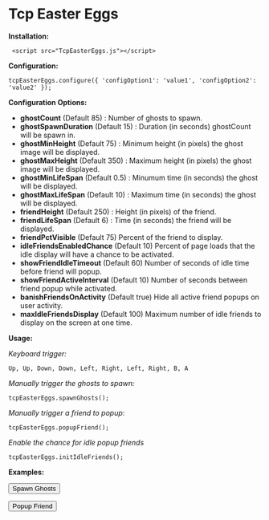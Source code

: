 # Tcp Easter Eggs

<script src="https://cdn.jsdelivr.net/gh/mabo461/tcpeastereggs@master/TcpEasterEggs.js"></script>

**Installation:**

     <script src="TcpEasterEggs.js"></script>

**Configuration:**

    tcpEasterEggs.configure({ 'configOption1': 'value1', 'configOption2': 'value2' });

**Configuration Options:**

 - **ghostCount** (Default 85) : Number of ghosts to spawn.
 - **ghostSpawnDuration** (Default 15) : Duration (in seconds) ghostCount will be spawn in.
 - **ghostMinHeight** (Default 75) : Minimum height (in pixels) the ghost image will be displayed.
 - **ghostMaxHeight** (Default 350) : Maximum height (in pixels) the ghost image will be displayed.
 - **ghostMinLifeSpan** (Default 0.5) : Minumum time (in seconds) the ghost will be displayed.
 - **ghostMaxLifeSpan** (Default 10) : Maximum time (in seconds) the ghost will be displayed.
 - **friendHeight** (Default 250) : Height (in pixels) of the friend.
 - **friendLifeSpan** (Default 6) : Time (in seconds) the friend will be displayed.
 - **friendPctVisible** (Default 75) Percent of the friend to display.
 - **idleFriendsEnabledChance** (Default 10) Percent of page loads that the idle display will have a chance to be activated.
 - **showFriendIdleTimeout** (Default 60) Number of seconds of idle time before friend will popup.
 - **showFriendActiveInterval** (Default 10) Number of seconds between friend popup while activated.
 - **banishFriendsOnActivity** (Default true) Hide all active friend popups on user activity.
 - **maxIdleFriendsDisplay** (Default 100) Maximum number of idle friends to display on the screen at one time.

**Usage:**

*Keyboard trigger:*

    Up, Up, Down, Down, Left, Right, Left, Right, B, A

*Manually trigger the ghosts to spawn:*

    tcpEasterEggs.spawnGhosts();

*Manually trigger a friend to popup:*

    tcpEasterEggs.popupFriend();
	
*Enable the chance for idle popup friends*

	tcpEasterEggs.initIdleFriends();

**Examples:**

<button onclick="tcpEasterEggs.spawnGhosts()">Spawn Ghosts</button>

<button onclick="tcpEasterEggs.popupFriend()">Popup Friend</button>